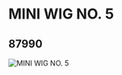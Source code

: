# MINI WIG NO. 5
## 87990
![MINI WIG NO. 5](https://lc-www-live-s.legocdn.com/media/bricks/5/2/4610054.jpg)